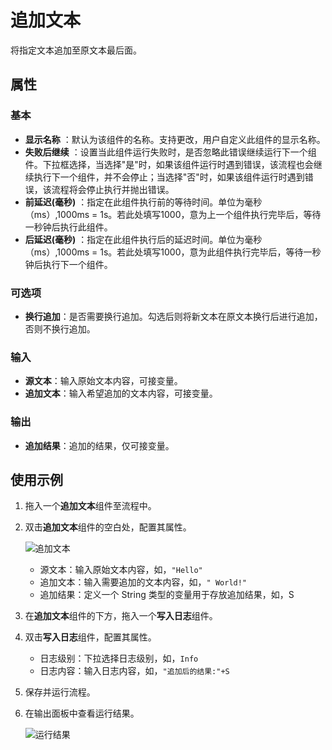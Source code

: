 # 追加文本

将指定文本追加至原文本最后面。

## 属性

### 基本

- **显示名称** ：默认为该组件的名称。支持更改，用户自定义此组件的显示名称。
- **失败后继续** ：设置当此组件运行失败时，是否忽略此错误继续运行下一个组件。下拉框选择，当选择"是"时，如果该组件运行时遇到错误，该流程也会继续执行下一个组件，并不会停止；当选择"否"时，如果该组件运行时遇到错误，该流程将会停止执行并抛出错误。
- **前延迟(毫秒)** ：指定在此组件执行前的等待时间。单位为毫秒（ms）,1000ms = 1s。若此处填写1000，意为上一个组件执行完毕后，等待一秒钟后执行此组件。
- **后延迟(毫秒)** ：指定在此组件执行后的延迟时间。单位为毫秒（ms）,1000ms = 1s。若此处填写1000，意为此组件执行完毕后，等待一秒钟后执行下一个组件。

### 可选项

- **换行追加**：是否需要换行追加。勾选后则将新文本在原文本换行后进行追加，否则不换行追加。

### 输入

- **源文本**：输入原始文本内容，可接变量。
- **追加文本**：输入希望追加的文本内容，可接变量。

### 输出

- **追加结果**：追加的结果，仅可接变量。

## 使用示例

1. 拖入一个**追加文本**组件至流程中。
2. 双击**追加文本**组件的空白处，配置其属性。

   ![追加文本](https://docimages.blob.core.chinacloudapi.cn/images/Activities/appendtext20210111.jpg)

    - 源文本：输入原始文本内容，如，`"Hello"`
    - 追加文本：输入需要追加的文本内容，如，`" World!"`
    - 追加结果：定义一个 String 类型的变量用于存放追加结果，如，S

3. 在**追加文本**组件的下方，拖入一个**写入日志**组件。
4. 双击**写入日志**组件，配置其属性。

    - 日志级别：下拉选择日志级别，如，`Info`
    - 日志内容：输入日志内容，如，`"追加后的结果:"+S`

5. 保存并运行流程。
6. 在输出面板中查看运行结果。

   ![运行结果](https://docimages.blob.core.chinacloudapi.cn/images/Activities/appendtextresult20210111.png)